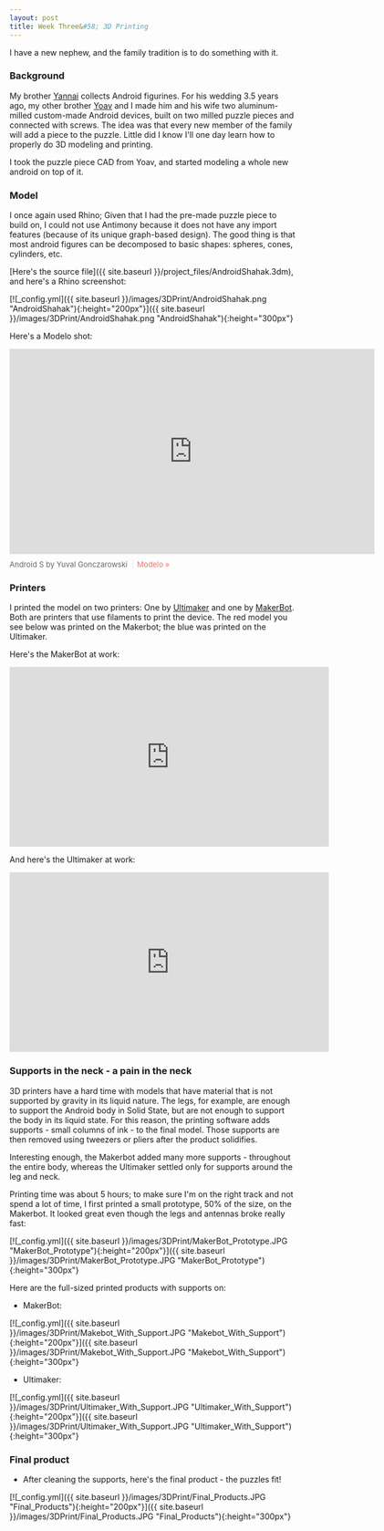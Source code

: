 ```yaml
---
layout: post
title: Week Three&#58; 3D Printing
---
```


I have a new nephew, and the family tradition is to do something with it.

### Background

My brother [Yannai](http://yannai.gonch.name) collects Android figurines. For his wedding 3.5 years ago, my other brother [Yoav](http://www.yg-acoustics.com) and I made him and his wife two aluminum-milled custom-made Android devices, built on two milled puzzle pieces and connected with screws. The idea was that every new member of the family will add a piece to the puzzle. Little did I know I'll one day learn how to properly do 3D modeling and printing.

I took the puzzle piece CAD from Yoav, and started modeling a whole new android on top of it.

### Model

I once again used Rhino; Given that I had the pre-made puzzle piece to build on, I could not use Antimony because it does not have any import features (because of its unique graph-based design). The good thing is that most android figures can be decomposed to basic shapes: spheres, cones, cylinders, etc.

[Here's the source file]({{ site.baseurl }}/project_files/AndroidShahak.3dm), and here's a Rhino screenshot:

[![_config.yml]({{ site.baseurl }}/images/3DPrint/AndroidShahak.png "AndroidShahak"){:height="200px"}]({{ site.baseurl }}/images/3DPrint/AndroidShahak.png "AndroidShahak"){:height="300px"} 

Here's a Modelo shot:
<div class='modelo-wrapper'> <iframe src="https://beta.modelo.io/embedded/_TCyLK5YhP?viewport=false&autoplay=false" width="640" height="360" frameborder="0" mozallowfullscreen webkitallowfullscreen allowfullscreen ></iframe> <p style="font-size: 13px; font-weight: normal; margin: 10px 10px 10px 0; color: #666666;"> Android S by Yuval Gonczarowski <a href="http://www.modelo.io?utm_source=embed&utm_medium=embedfooter&utm_campaign=model%20embed%20footer" target="_blank" style="display: inline-block; margin-left: 6px; padding-left: 6px; border-left: 1px solid #e2e2e2; color: #e8776f; cursor: pointer; text-decoration: none;">Modelo »</a> </p> </div>

### Printers
I printed the model on two printers: One by [Ultimaker](https://ultimaker.com/) and one by [MakerBot](https://www.makerbot.com/). Both are printers that use filaments to print the device. The red model you see below was printed on the Makerbot; the blue was printed on the Ultimaker.

Here's the MakerBot at work:

<iframe width="560" height="315" src="https://www.youtube.com/embed/-LMXkzk_U1o" frameborder="0" allowfullscreen></iframe>

And here's the Ultimaker at work:

<iframe width="560" height="315" src="https://www.youtube.com/embed/-pS2DHLgWR0" frameborder="0" allowfullscreen></iframe>

### Supports in the neck - a pain in the neck

3D printers have a hard time with models that have material that is not supported by gravity in its liquid nature. The legs, for example, are enough to support the Android body in Solid State, but are not enough to support the body in its liquid state. For this reason, the printing software adds supports - small columns of ink - to the final model. Those supports are then removed using tweezers or pliers after the product solidifies. 

Interesting enough, the Makerbot added many more supports - throughout the entire body, whereas the Ultimaker settled only for supports around the leg and neck. 

Printing time was about 5 hours; to make sure I'm on the right track and not spend a lot of time, I first printed a small prototype, 50% of the size, on the Makerbot. It looked great even though the legs and antennas broke really fast:

[![_config.yml]({{ site.baseurl }}/images/3DPrint/MakerBot_Prototype.JPG "MakerBot_Prototype"){:height="200px"}]({{ site.baseurl }}/images/3DPrint/MakerBot_Prototype.JPG "MakerBot_Prototype"){:height="300px"} 

Here are the full-sized printed products with supports on:

* MakerBot:

[![_config.yml]({{ site.baseurl }}/images/3DPrint/Makebot_With_Support.JPG "Makebot_With_Support"){:height="200px"}]({{ site.baseurl }}/images/3DPrint/Makebot_With_Support.JPG "Makebot_With_Support"){:height="300px"} 

* Ultimaker:

[![_config.yml]({{ site.baseurl }}/images/3DPrint/Ultimaker_With_Support.JPG "Ultimaker_With_Support"){:height="200px"}]({{ site.baseurl }}/images/3DPrint/Ultimaker_With_Support.JPG "Ultimaker_With_Support"){:height="300px"} 

### Final product

* After cleaning the supports, here's the final product - the puzzles fit!

[![_config.yml]({{ site.baseurl }}/images/3DPrint/Final_Products.JPG "Final_Products"){:height="200px"}]({{ site.baseurl }}/images/3DPrint/Final_Products.JPG "Final_Products"){:height="300px"} 
